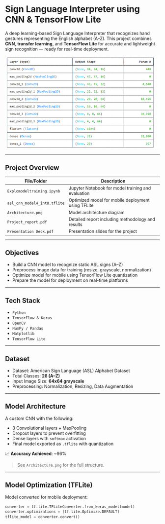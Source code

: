 
# Sign Language Interpreter using CNN & TensorFlow Lite

A deep learning-based Sign Language Interpreter that recognizes hand gestures representing the English alphabet (A–Z). This project combines **CNN**, **transfer learning**, and **TensorFlow Lite** for accurate and lightweight sign recognition — ready for real-time deployment.

![Architecture](./Architecture.png)

---

## Project Overview

| File/Folder                 | Description                                              |
|----------------------------|----------------------------------------------------------|
| `Explomodeltraining.ipynb` | Jupyter Notebook for model training and evaluation       |
| `asl_cnn_model4_int8.tflite` | Optimized model for mobile deployment using TFLite       |
| `Architecture.png`         | Model architecture diagram                              |
| `Project_report.pdf`       | Detailed report including methodology and results        |
| `Presentation Deck.pdf`    | Presentation slides for the project                     |

---

## Objectives

- Build a CNN model to recognize static ASL signs (A–Z)
- Preprocess image data for training (resize, grayscale, normalization)
- Optimize model for mobile using TensorFlow Lite quantization
- Prepare the model for deployment on real-time platforms

---

## Tech Stack

- `Python`
- `TensorFlow & Keras`
- `OpenCV`
- `NumPy / Pandas`
- `Matplotlib`
- `TensorFlow Lite`

---

## Dataset

- Dataset: American Sign Language (ASL) Alphabet Dataset
- Total Classes: **26 (A–Z)**
- Input Image Size: **64x64 grayscale**
- Preprocessing: Normalization, Resizing, Data Augmentation

---

## Model Architecture

A custom CNN with the following:
- 3 Convolutional layers + MaxPooling
- Dropout layers to prevent overfitting
- Dense layers with `softmax` activation
- Final model exported as `.tflite` with quantization

📈 **Accuracy Achieved**: ~96%

> See `Architecture.png` for the full structure.

---

## Model Optimization (TFLite)

Model converted for mobile deployment:
```python
converter = tf.lite.TFLiteConverter.from_keras_model(model)
converter.optimizations = [tf.lite.Optimize.DEFAULT]
tflite_model = converter.convert()


